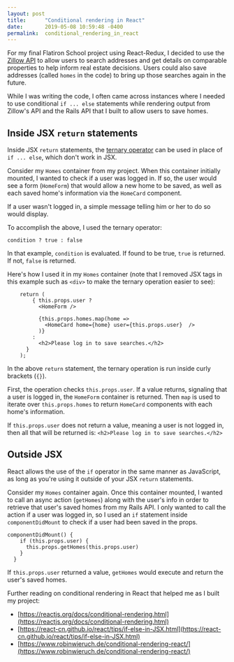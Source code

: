 ```yaml
---
layout: post
title:      "Conditional rendering in React"
date:       2019-05-08 10:59:48 -0400
permalink:  conditional_rendering_in_react
---
```



For my final Flatiron School project using React-Redux, I decided to use the [Zillow API](https://www.zillow.com/howto/api/APIOverview.htm) to allow users to search addresses and get details on comparable properties to help inform real estate decisions. Users could also save addresses (called `homes` in the code) to bring up those searches again in the future.

While I was writing the code, I often came across instances where I needed to use conditional `if ... else` statements while rendering output from Zillow's API and the Rails API that I built to allow users to save homes.

## Inside JSX `return` statements

Inside JSX `return` statements, the [ternary operator](https://developer.mozilla.org/en-US/docs/Web/JavaScript/Reference/Operators/Conditional_Operator) can be used in place of `if ... else`, which don't work in JSX.

Consider my `Homes` container from my project. When this container initially mounted, I wanted to check if a user was logged in. If so, the user would see a form (`HomeForm`) that would allow a new home to be saved, as well as each saved home's information via the `HomeCard` component.

If a user wasn't logged in, a simple message telling him or her to do so would display.

To accomplish the above, I used the ternary operator:

`condition ? true : false`

In that example, `condition` is evaluated. If found to be true, `true` is returned. If not, `false` is returned.

Here's how I used it in my `Homes` container (note that I removed JSX tags in this example such as `<div>` to make the ternary operation easier to see):

```
    return (
        { this.props.user ?
          <HomeForm />
					
          {this.props.homes.map(home =>
            <HomeCard home={home} user={this.props.user}  />
          )}
        :
          <h2>Please log in to save searches.</h2>
      }
    );
```

In the above `return` statement, the ternary operation is run inside curly brackets (`{}`).

First, the operation checks `this.props.user`. If a value returns, signaling that a user is logged in, the `HomeForm` container is returned. Then `map` is used to iterate over `this.props.homes` to return `HomeCard` components with each home's information.

If `this.props.user` does not return a value, meaning a user is not logged in, then all that will be returned is: `<h2>Please log in to save searches.</h2>`

## Outside JSX

React allows the use of the `if` operator in the same manner as JavaScript, as long as you're using it outside of your JSX `return` statements.

Consider my `Homes` container again. Once this container mounted, I wanted to call an async action (`getHomes`) along with the user's info in order to retrieve that user's saved homes from my Rails API. I only wanted to call the action if a user was logged in, so I used an `if` statement inside `componentDidMount` to check if a user had been saved in the props.

```
componentDidMount() {
    if (this.props.user) {
      this.props.getHomes(this.props.user)
    }
  }
```

If `this.props.user` returned a value, `getHomes` would execute and return the user's saved homes.


Further reading on conditional rendering in React that helped me as I built my project:

* [https://reactjs.org/docs/conditional-rendering.html](https://reactjs.org/docs/conditional-rendering.html)
* [https://react-cn.github.io/react/tips/if-else-in-JSX.html](https://react-cn.github.io/react/tips/if-else-in-JSX.html)
* [https://www.robinwieruch.de/conditional-rendering-react/](https://www.robinwieruch.de/conditional-rendering-react/)







